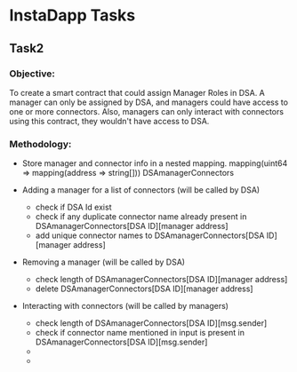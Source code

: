 # InstaDapp Tasks

## Task2

### Objective:
To create a smart contract that could assign Manager Roles in DSA. A manager can only be assigned by DSA, and managers could have access to one or more connectors.
Also, managers can only interact with connectors using this contract, they wouldn't have access to DSA. 

### Methodology:
- Store manager and connector info in a nested mapping.
mapping(uint64 => mapping(address => string[])) DSAmanagerConnectors

- Adding a manager for a list of connectors (will be called by DSA)
    - check if DSA Id exist
    - check if any duplicate connector name already present in DSAmanagerConnectors[DSA ID][manager address]
    - add unique connector names to DSAmanagerConnectors[DSA ID][manager address]

- Removing a manager (will be called by DSA)
    - check length of DSAmanagerConnectors[DSA ID][manager address]
    - delete DSAmanagerConnectors[DSA ID][manager address]

- Interacting with connectors (will be called by managers)
    - check length of DSAmanagerConnectors[DSA ID][msg.sender]
    - check if connector name mentioned in input is present in DSAmanagerConnectors[DSA ID][msg.sender]
    -
    -
